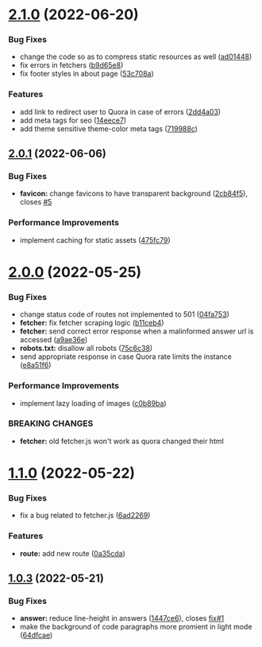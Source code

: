 # [2.1.0](https://github.com/zyachel/quetre/compare/v2.0.1...v2.1.0) (2022-06-20)


### Bug Fixes

* change the code so as to compress static resources as well ([ad01448](https://github.com/zyachel/quetre/commit/ad014480ea648ec69a5d2ab3abbe8f133bd7a0c7))
* fix errors in fetchers ([b9d65e8](https://github.com/zyachel/quetre/commit/b9d65e89f0daefffc4656c7347842402633c51a2))
* fix footer styles in about page ([53c708a](https://github.com/zyachel/quetre/commit/53c708a1660b94f39e87f0d0e40584282964b850))


### Features

* add link to redirect user to Quora in case of errors ([2dd4a03](https://github.com/zyachel/quetre/commit/2dd4a030d2b2abfff81d06df6ab51b71175b4dd1))
* add meta tags for seo ([14eece7](https://github.com/zyachel/quetre/commit/14eece71a6e3f8179a98f6da14fd3aae0ba51dbf))
* add theme sensitive theme-color meta tags ([719988c](https://github.com/zyachel/quetre/commit/719988c587443f73d9ce4a58e6d4adba4e877220))



## [2.0.1](https://github.com/zyachel/quetre/compare/v2.0.0...v2.0.1) (2022-06-06)


### Bug Fixes

* **favicon:** change favicons to have transparent background ([2cb84f5](https://github.com/zyachel/quetre/commit/2cb84f5a6be5e23c570db5aebb580c7f1b3b2da7)), closes [#5](https://github.com/zyachel/quetre/issues/5)


### Performance Improvements

* implement caching for static assets ([475fc79](https://github.com/zyachel/quetre/commit/475fc79cec7f32b2fbce5bca19f84a6040958750))



# [2.0.0](https://github.com/zyachel/quetre/compare/v1.1.0...v2.0.0) (2022-05-25)


### Bug Fixes

* change status code of routes not implemented to 501 ([04fa753](https://github.com/zyachel/quetre/commit/04fa75362380ffbcaeb11150b0d4dfe015213b13))
* **fetcher:** fix fetcher scraping logic ([b11ceb4](https://github.com/zyachel/quetre/commit/b11ceb4c33b570a643758ed9c2b78e2b9730e9cd))
* **fetcher:** send correct error response when a malinformed answer url is accessed ([a9ae36e](https://github.com/zyachel/quetre/commit/a9ae36e26407b5e7779dbe3a256a7be5078a84d1))
* **robots.txt:** disallow all robots ([75c6c38](https://github.com/zyachel/quetre/commit/75c6c3877ac2c3dd53ec2959357fe5de2cc539e9))
* send appropriate response in case Quora rate limits the instance ([e8a51f6](https://github.com/zyachel/quetre/commit/e8a51f622405575e69a379bf5aaff091f56dafee))


### Performance Improvements

* implement lazy loading of images ([c0b89ba](https://github.com/zyachel/quetre/commit/c0b89ba2c36b63754f467b2ae0b6c82b5742b5bc))


### BREAKING CHANGES

* **fetcher:** old fetcher.js won't work as quora changed their html



# [1.1.0](https://github.com/zyachel/quetre/compare/v1.0.3...v1.1.0) (2022-05-22)


### Bug Fixes

* fix a bug related to fetcher.js ([6ad2269](https://github.com/zyachel/quetre/commit/6ad2269951bb6c72a464f22b6aa428ce84622e94))


### Features

* **route:** add new route ([0a35cda](https://github.com/zyachel/quetre/commit/0a35cdaa157d22dac4ac7b58d8ba9b6cd2553b31))



## [1.0.3](https://github.com/zyachel/quetre/compare/v1.0.2...v1.0.3) (2022-05-21)


### Bug Fixes

* **answer:** reduce line-height in answers ([1447ce6](https://github.com/zyachel/quetre/commit/1447ce65b582a4894773d5e062f37bfbbc9e8909)), closes [fix#1](https://github.com/fix/issues/1)
* make the background of code paragraphs more promient in light mode ([64dfcae](https://github.com/zyachel/quetre/commit/64dfcae88dfe3f7df87b9f9d76a37ce58581c882))



